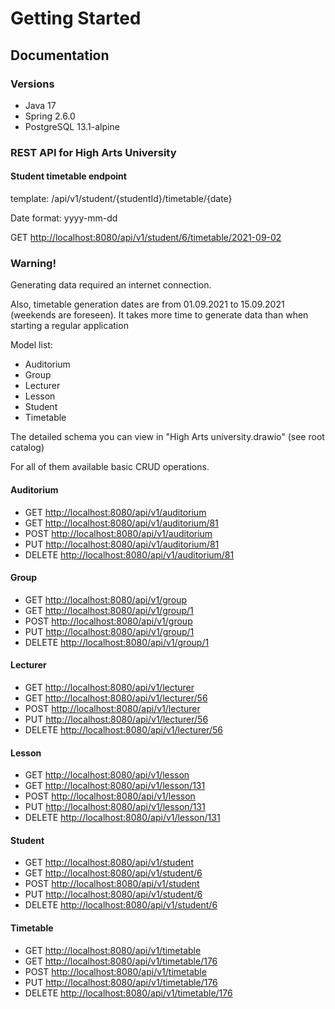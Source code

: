 # Getting Started

## Documentation

### Versions

+ Java 17
+ Spring 2.6.0
+ PostgreSQL 13.1-alpine

### REST API for High Arts University

#### Student timetable endpoint

template: /api/v1/student/{studentId}/timetable/{date}

Date format: yyyy-mm-dd

GET <http://localhost:8080/api/v1/student/6/timetable/2021-09-02>

### Warning!

Generating data required an internet connection.

Also, timetable generation dates are from 01.09.2021 to 15.09.2021 (weekends are foreseen). It takes more time to
generate data than when starting a regular application

Model list:

+ Auditorium
+ Group
+ Lecturer
+ Lesson
+ Student
+ Timetable

The detailed schema you can view in "High Arts university.drawio"
(see root catalog)

For all of them available basic CRUD operations.

#### Auditorium

+ GET <http://localhost:8080/api/v1/auditorium>
+ GET <http://localhost:8080/api/v1/auditorium/81>
+ POST <http://localhost:8080/api/v1/auditorium>
+ PUT <http://localhost:8080/api/v1/auditorium/81>
+ DELETE <http://localhost:8080/api/v1/auditorium/81>

#### Group

+ GET <http://localhost:8080/api/v1/group>
+ GET <http://localhost:8080/api/v1/group/1>
+ POST <http://localhost:8080/api/v1/group>
+ PUT <http://localhost:8080/api/v1/group/1>
+ DELETE <http://localhost:8080/api/v1/group/1>

#### Lecturer

+ GET <http://localhost:8080/api/v1/lecturer>
+ GET <http://localhost:8080/api/v1/lecturer/56>
+ POST <http://localhost:8080/api/v1/lecturer>
+ PUT <http://localhost:8080/api/v1/lecturer/56>
+ DELETE <http://localhost:8080/api/v1/lecturer/56>

#### Lesson

+ GET <http://localhost:8080/api/v1/lesson>
+ GET <http://localhost:8080/api/v1/lesson/131>
+ POST <http://localhost:8080/api/v1/lesson>
+ PUT <http://localhost:8080/api/v1/lesson/131>
+ DELETE <http://localhost:8080/api/v1/lesson/131>

#### Student

+ GET <http://localhost:8080/api/v1/student>
+ GET <http://localhost:8080/api/v1/student/6>
+ POST <http://localhost:8080/api/v1/student>
+ PUT <http://localhost:8080/api/v1/student/6>
+ DELETE <http://localhost:8080/api/v1/student/6>

#### Timetable

+ GET <http://localhost:8080/api/v1/timetable>
+ GET <http://localhost:8080/api/v1/timetable/176>
+ POST <http://localhost:8080/api/v1/timetable>
+ PUT <http://localhost:8080/api/v1/timetable/176>
+ DELETE <http://localhost:8080/api/v1/timetable/176>




